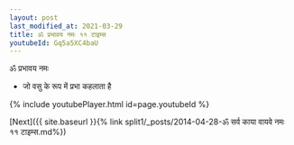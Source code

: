 ```yaml
---
layout: post
last_modified_at: 2021-03-29
title: ॐ प्रभावय नमः ११ टाइम्स
youtubeId: Gq5a5XC4baU
---
```

 
 
 ॐ प्रभावय नमः  
 
 -  जो वसु के रूप में प्रभा कहलाता है 
 
  
 
  
 
 
 
 
 
 


{% include youtubePlayer.html id=page.youtubeId %}
 
[Next]({{ site.baseurl }}{% link  split1/_posts/2014-04-28-ॐ सर्व काया वायवे नमः ११ टाइम्स.md%})
 
